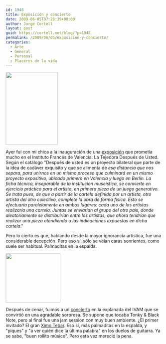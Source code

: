 ```yaml
---
id: 1948
title: Exposición y concierto
date: 2009-06-05T07:28:39+00:00
author: Jorge Cortell
layout: post
guid: https://cortell.net/blog/?p=1948
permalink: /2009/06/05/exposicion-y-concierto/
categories:
  - Arte
  - General
  - Personal
  - Placeres de la vida
---
```

<img class="aligncenter" title="cartel exposición" src="https://www.ifvalencia.com/pictures/00003185.JPG" alt="" width="167" height="233" />

Ayer fui con mi chica a la inauguración de una <a title="https://www.ifvalencia.com/es/cgi-bin/article_view.asp?sid=03020100&aid=1359" href="https://www.ifvalencia.com/es/cgi-bin/article_view.asp?sid=03020100&aid=1359" target="_blank">exposición</a> que prometía mucho en el Instituto Francés de Valencia: La Tejedora Después de Usted. Según el catálogo "Después de usted es un proyecto bilateral que parte de la idea de cadáver exquisito y que se alimenta de _esa distancia que nos separa, para unirnos en un mismo proceso que culminará en un mismo proyecto expositivo, ubicado primero en Valencia y luego en Berlín. La ficha técnica, inseparable de la institución museística, se convierte en ejercicio práctico para el artista, en primera pieza de un juego generativo. Se trata pues, de que a partir de la cartela definida por un artista, otro artista del otro colectivo, complete la obra de forma física. Esto se efectuaría paralelamente en ambos lugares: cada uno de los artistas realizaría una cartela. Juntas se enviarían al grupo del otro país, donde aleatoriamente se distribuirían entre los artistas, que ahora tendrían que realizar una pieza atendiendo a las indicaciones expuestas en dicha cartela_."

Pero lo cierto es que, hablando desde la mayor ignorancia artística, fue una considerable decepción. Pero eso sí, sólo se veían caras sonrientes, como suele ser habitual. Palmaditas en la espalda.

<img class="aligncenter" title="concierto" src="https://www.ivam.es/es/actividades/img/Blues09.jpg" alt="" width="175" height="158" />

Después de cenar, fuimos a un <a title="https://www.ivam.es/asp/ficha.asp?idpag=conciertos&tipo=actividades&id=1243946569&idioma=" href="https://www.ivam.es/asp/ficha.asp?idpag=conciertos&tipo=actividades&id=1243946569&idioma=" target="_blank">concierto</a> en la explanada del IVAM que se convirtió en una agradable sorpresa. Se supone que tocaba Tonky & Black Note, pero al final fue una jam session con muy buen ambiente. ¿El primer invitado? El gran <a title="https://www.ximotebar.com/" href="https://www.ximotebar.com/" target="_blank">Ximo Tebar</a>. Eso sí, más palmaditas en la espalda, y "piques" y "a ver quién dice la última palabra" en los duelos de guitarra. Ya se sabe, "buen rollito músico". Pero esta vez mereció la pena.